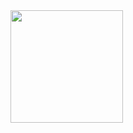 <div align="left">
  <a href="https://github.com/juhelena">
  <img height="180em" src="https://github-readme-stats.vercel.app/api/top-langs/?username=juhelena&layout=compact&langs_count=7&theme=dracula"/>
</div>
<br> 



